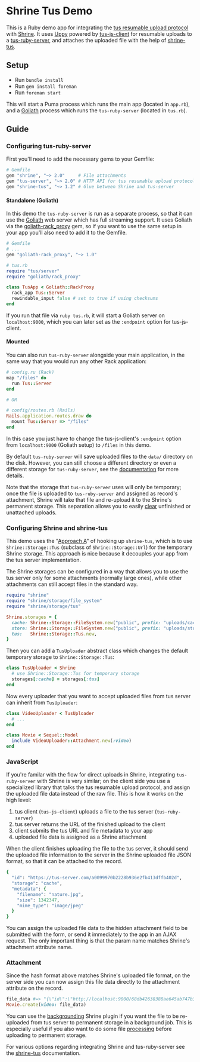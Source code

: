 # Shrine Tus Demo

This is a Ruby demo app for integrating the [tus resumable upload protocol]
with [Shrine]. It uses [Uppy] powered by [tus-js-client] for resumable uploads
to a [tus-ruby-server], and attaches the uploaded file with the help of
[shrine-tus].

## Setup

* Run `bundle install`
* Run `gem install foreman`
* Run `foreman start`

This will start a Puma process which runs the main app (located in `app.rb`),
and a [Goliath] process which runs the `tus-ruby-server` (located in `tus.rb`).

## Guide

### Configuring tus-ruby-server

First you'll need to add the necessary gems to your Gemfile:

```rb
# Gemfile
gem "shrine", "~> 2.0"     # File attachments
gem "tus-server", "~> 2.0" # HTTP API for tus resumable upload protocol
gem "shrine-tus", "~> 1.2" # Glue between Shrine and tus-server
```

#### Standalone (Goliath)

In this demo the `tus-ruby-server` is run as a separate process, so that it
can use the [Goliath] web server which has full streaming support. It uses
Goliath via the [goliath-rack_proxy] gem, so if you want to use the same
setup in your app you'll also need to add it to the Gemfile.

```rb
# Gemfile
# ...
gem "goliath-rack_proxy", "~> 1.0"
```
```rb
# tus.rb
require "tus/server"
require "goliath/rack_proxy"

class TusApp < Goliath::RackProxy
  rack_app Tus::Server
  rewindable_input false # set to true if using checksums
end
```

If you run that file via `ruby tus.rb`, it will start a Goliath server on
`localhost:9000`, which you can later set as the `:endpoint` option for
tus-js-client.

#### Mounted

You can also run `tus-ruby-server` alongside your main application, in the same
way that you would run any other Rack application:

```rb
# config.ru (Rack)
map "/files" do
  run Tus::Server
end

# OR

# config/routes.rb (Rails)
Rails.application.routes.draw do
  mount Tus::Server => "/files"
end
```

In this case you just have to change the tus-js-client's `:endpoint` option from
`localhost:9000` (Goliath setup) to `/files` in this demo.

By default `tus-ruby-server` will save uploaded files to the `data/` directory
on the disk. However, you can still choose a different directory or even a
different storage for `tus-ruby-server`, see the
[documentation][tus-ruby-server storages] for more details.

Note that the storage that `tus-ruby-server` uses will only be temporary; once
the file is uploaded to `tus-ruby-server` and assigned as record's attachment,
Shrine will take that file and re-upload it to the Shrine's permanent storage.
This separation allows you to easily [clear][tus-ruby-server expiration]
unfinished or unattached uploads.

### Configuring Shrine and shrine-tus

This demo uses the "[Approach A]" of hooking up `shrine-tus`, which is to use
`Shrine::Storage::Tus` (subclass of `Shrine::Storage::Url`) for the temporary
Shrine storage. This approach is nice because it decouples your app from the
tus server implementation.

The Shrine storages can be configured in a way that allows you to use the tus
server only for some attachments (normally large ones), while other attachments
can still accept files in the standard way.

```rb
require "shrine"
require "shrine/storage/file_system"
require "shrine/storage/tus"

Shrine.storages = {
  cache: Shrine::Storage::FileSystem.new("public", prefix: "uploads/cache"),
  store: Shrine::Storage::FileSystem.new("public", prefix: "uploads/store"),
  tus:   Shrine::Storage::Tus.new,
}
```

Then you can add a `TusUploader` abstract class which changes the default
temporary storage to `Shrine::Storage::Tus`:

```rb
class TusUploader < Shrine
  # use Shrine::Storage::Tus for temporary storage
  storages[:cache] = storages[:tus]
end
```

Now every uploader that you want to accept uploaded files from tus server can
inherit from `TusUploader`:

```rb
class VideoUploader < TusUploader
  # ...
end
```
```rb
class Movie < Sequel::Model
  include VideoUploader::Attachment.new(:video)
end
```

### JavaScript

If you're familar with the flow for direct uploads in Shrine, integrating
`tus-ruby-server` with Shrine is very similar; on the client side you use a
specialized library that talks the tus resumable upload protocol, and assign
the uploaded file data instead of the raw file. This is how it works on the
high level:

1. tus client (`tus-js-client`) uploads a file to the tus server (`tus-ruby-server`)
1. tus server returns the URL of the finished upload to the client
1. client submits the tus URL and file metadata to your app
1. uploaded file data is assigned as a Shrine attachment

When the client finishes uploading the file to the tus server, it should send
the uploaded file information to the server in the Shrine uploaded file JSON
format, so that it can be attached to the record.

```rb
{
  "id": "https://tus-server.com/a0099970b2228b936e2fb413dffb402d",
  "storage": "cache",
  "metadata": {
    "filename": "nature.jpg",
    "size": 1342347,
    "mime_type": "image/jpeg"
  }
}
```

You can assign the uploaded file data to the hidden attachment field to be
submitted with the form, or send it immediately to the app in an AJAX request.
The only important thing is that the param name matches Shrine's attachment
attribute name.

### Attachment

Since the hash format above matches Shrine's uploaded file format, on the
server side you can now assign this file data directly to the attachment
attribute on the record.

```rb
file_data #=> "{\"id\":\"http://localhost:9000/68db42638388ae645ab747b36a837a79\",\"storage\":\"cache\",\"metadata\":{...}}"
Movie.create(video: file_data)
```

You can use the [backgrounding] Shrine plugin if you want the file to be
re-uploaded from tus server to permanent storage in a background job. This is
especially useful if you also want to do some file [processing] before
uploading to permanent storage.

For various options regarding integrating Shrine and tus-ruby-server see the
[shrine-tus] documentation.

[tus resumable upload protocol]: http://tus.io
[Shrine]: https://github.com/shrinerb/shrine
[Uppy]: https://uppy.io
[tus-js-client]: https://github.com/tus/tus-js-client
[tus-ruby-server]: https://github.com/janko-m/tus-ruby-server
[shrine-tus]: https://github.com/shrinerb/shrine-tus
[Goliath]: https://github.com/postrank-labs/goliath
[goliath-rack_proxy]: https://github.com/janko-m/goliath-rack_proxy
[Approach A]: https://github.com/shrinerb/shrine-tus/blob/552a96ce4e065f6d95f4077441eca93488e85482/README.md#approach-a-downloading-through-tus-server
[tus-ruby-server storages]: https://github.com/janko-m/tus-ruby-server#storage
[tus-ruby-server expiration]: https://github.com/janko-m/tus-ruby-server#expiration
[backgrounding]: http://shrinerb.com/rdoc/classes/Shrine/Plugins/Backgrounding.html
[processing]: https://shrinerb.com/rdoc/files/doc/processing_md.html
